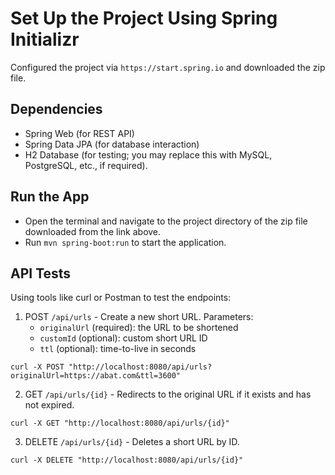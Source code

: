 # Set Up the Project Using Spring Initializr

Configured the project via `https://start.spring.io` and downloaded the zip file.

## Dependencies

- Spring Web (for REST API)
- Spring Data JPA (for database interaction)
- H2 Database (for testing; you may replace this with MySQL, PostgreSQL, etc., if required).

## Run the App

- Open the terminal and navigate to the project directory of the zip file downloaded from the link above.
- Run `mvn spring-boot:run` to start the application.

## API Tests

Using tools like curl or Postman to test the endpoints:

1. POST `/api/urls` - Create a new short URL. Parameters:
    - `originalUrl` (required): the URL to be shortened
    - `customId` (optional): custom short URL ID
    - `ttl` (optional): time-to-live in seconds

```curl -X POST "http://localhost:8080/api/urls?originalUrl=https://abat.com&ttl=3600"```

2. GET `/api/urls/{id}` - Redirects to the original URL if it exists and has not expired.

```curl -X GET "http://localhost:8080/api/urls/{id}"```

3. DELETE `/api/urls/{id}` - Deletes a short URL by ID.

```curl -X DELETE "http://localhost:8080/api/urls/{id}"```
